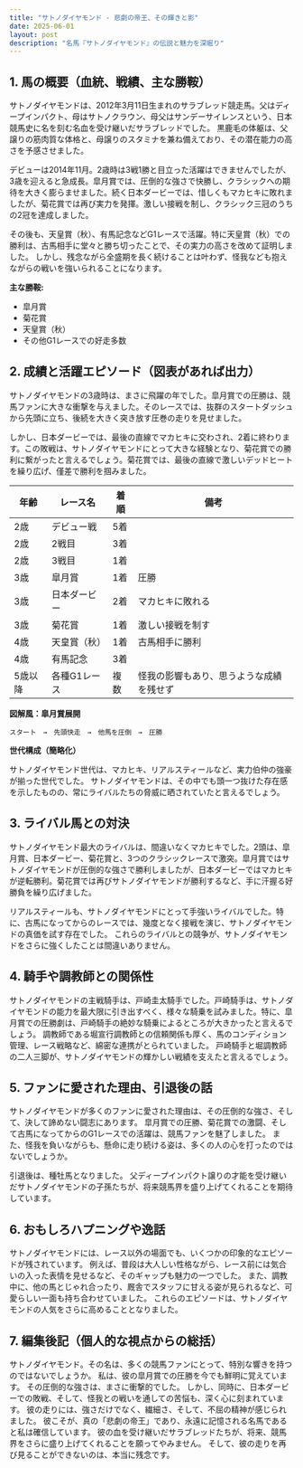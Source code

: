 ```yaml
---
title: "サトノダイヤモンド - 悲劇の帝王、その輝きと影"
date: 2025-06-01
layout: post
description: "名馬『サトノダイヤモンド』の伝説と魅力を深堀り"
---
```


## 1. 馬の概要（血統、戦績、主な勝鞍）

サトノダイヤモンドは、2012年3月11日生まれのサラブレッド競走馬。父はディープインパクト、母はサトノクラウン、母父はサンデーサイレンスという、日本競馬史に名を刻む名血を受け継いだサラブレッドでした。  黒鹿毛の体躯は、父譲りの筋肉質な体格と、母譲りのスタミナを兼ね備えており、その潜在能力の高さを予感させました。

デビューは2014年11月。2歳時は3戦1勝と目立った活躍はできませんでしたが、3歳を迎えると急成長。皐月賞では、圧倒的な強さで快勝し、クラシックへの期待を大きく膨らませました。続く日本ダービーでは、惜しくもマカヒキに敗れましたが、菊花賞では再び実力を発揮。激しい接戦を制し、クラシック三冠のうちの2冠を達成しました。

その後も、天皇賞（秋）、有馬記念などG1レースで活躍。特に天皇賞（秋）での勝利は、古馬相手に堂々と勝ち切ったことで、その実力の高さを改めて証明しました。  しかし、残念ながら全盛期を長く続けることは叶わず、怪我なども抱えながらの戦いを強いられることになります。

**主な勝鞍:**

* 皐月賞
* 菊花賞
* 天皇賞（秋）
* その他G1レースでの好走多数


## 2. 成績と活躍エピソード（図表があれば出力）

サトノダイヤモンドの3歳時は、まさに飛躍の年でした。皐月賞での圧勝は、競馬ファンに大きな衝撃を与えました。そのレースでは、抜群のスタートダッシュから先頭に立ち、後続を大きく突き放す圧巻の走りを見せました。

しかし、日本ダービーでは、最後の直線でマカヒキに交わされ、2着に終わります。この敗戦は、サトノダイヤモンドにとって大きな経験となり、菊花賞での勝利に繋がったと言えるでしょう。菊花賞では、最後の直線で激しいデッドヒートを繰り広げ、僅差で勝利を掴みました。

| 年齢 | レース名        | 着順 | 備考                                   |
|-----|-----------------|------|----------------------------------------|
| 2歳 | デビュー戦      | 5着  |                                        |
| 2歳 | 2戦目          | 3着  |                                        |
| 2歳 | 3戦目          | 1着  |                                        |
| 3歳 | 皐月賞          | 1着  | 圧勝                                   |
| 3歳 | 日本ダービー      | 2着  | マカヒキに敗れる                        |
| 3歳 | 菊花賞          | 1着  | 激しい接戦を制す                      |
| 4歳 | 天皇賞（秋）    | 1着  | 古馬相手に勝利                         |
| 4歳 | 有馬記念        | 3着  |                                        |
| 5歳以降 | 各種G1レース | 複数 | 怪我の影響もあり、思うような成績を残せず |


**図解風：皐月賞展開**

```
スタート　→　先頭快走　→　他馬を圧倒　→　圧勝
```

**世代構成（簡略化）**

サトノダイヤモンド世代は、マカヒキ、リアルスティールなど、実力伯仲の強豪が揃った世代でした。  サトノダイヤモンドは、その中でも頭一つ抜けた存在感を示したものの、常にライバルたちの脅威に晒されていたと言えるでしょう。


## 3. ライバル馬との対決

サトノダイヤモンド最大のライバルは、間違いなくマカヒキでした。2頭は、皐月賞、日本ダービー、菊花賞と、3つのクラシックレースで激突。皐月賞ではサトノダイヤモンドが圧倒的な強さで勝利しましたが、日本ダービーではマカヒキが逆転勝利。菊花賞では再びサトノダイヤモンドが勝利するなど、手に汗握る好勝負を繰り広げました。

リアルスティールも、サトノダイヤモンドにとって手強いライバルでした。特に、古馬になってからのレースでは、幾度となく接戦を演じ、サトノダイヤモンドの真価を試す存在でした。  これらのライバルとの競争が、サトノダイヤモンドをさらに強くしたことは間違いありません。


## 4. 騎手や調教師との関係性

サトノダイヤモンドの主戦騎手は、戸崎圭太騎手でした。戸崎騎手は、サトノダイヤモンドの能力を最大限に引き出すべく、様々な騎乗を試みました。特に、皐月賞での圧勝劇は、戸崎騎手の絶妙な騎乗によるところが大きかったと言えるでしょう。  調教師である堀宣行調教師との信頼関係も厚く、馬のコンディション管理、レース戦略など、綿密な連携がとられていました。  戸崎騎手と堀調教師の二人三脚が、サトノダイヤモンドの輝かしい戦績を支えたと言えるでしょう。


## 5. ファンに愛された理由、引退後の話

サトノダイヤモンドが多くのファンに愛された理由は、その圧倒的な強さ、そして、決して諦めない闘志にあります。  皐月賞での圧勝、菊花賞での激闘、そして古馬になってからのG1レースでの活躍は、競馬ファンを魅了しました。  また、怪我を負いながらも、懸命に走り続ける姿は、多くの人の心を打ったのではないでしょうか。

引退後は、種牡馬となりました。  父ディープインパクト譲りの才能を受け継いだサトノダイヤモンドの子孫たちが、将来競馬界を盛り上げてくれることを期待しています。


## 6. おもしろハプニングや逸話

サトノダイヤモンドには、レース以外の場面でも、いくつかの印象的なエピソードが残されています。  例えば、普段は大人しい性格ながら、レース前には気合いの入った表情を見せるなど、そのギャップも魅力の一つでした。  また、調教中に、他の馬とじゃれ合ったり、厩舎でスタッフに甘える姿が見られるなど、可愛らしい一面も持ち合わせていました。  これらのエピソードは、サトノダイヤモンドの人気をさらに高めることとなりました。


## 7. 編集後記（個人的な視点からの総括）

サトノダイヤモンド。その名は、多くの競馬ファンにとって、特別な響きを持つのではないでしょうか。  私は、彼の皐月賞での圧勝を今でも鮮明に覚えています。  その圧倒的な強さは、まさに衝撃的でした。  しかし、同時に、日本ダービーでの敗戦、そして、怪我との戦いを通しての苦悩も、深く心に刻まれています。  彼の走りには、強さだけでなく、繊細さ、そして、不屈の精神が感じられました。  彼こそが、真の「悲劇の帝王」であり、永遠に記憶される名馬であると私は確信しています。  彼の血を受け継いだサラブレッドたちが、将来、競馬界をさらに盛り上げてくれることを願ってやみません。  そして、彼の走りを再び見ることができないのは、本当に残念です。

